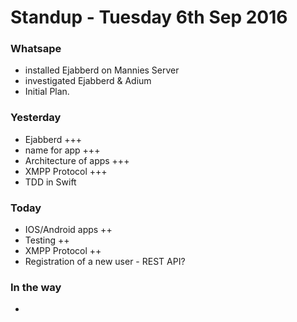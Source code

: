 # Standup - Tuesday 6th Sep 2016

### Whatsape
- installed Ejabberd on Mannies Server
- investigated Ejabberd & Adium
- Initial Plan.

### Yesterday
- Ejabberd +++
- name for app +++
- Architecture of apps +++
- XMPP Protocol +++
- TDD in Swift

### Today
- IOS/Android apps ++
- Testing ++
- XMPP Protocol ++
- Registration of a new user - REST API?

### In the way
-
